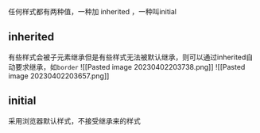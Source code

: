 任何样式都有两种值，一种加 inherited ，一种叫initial
## inherited
有些样式会被子元素继承但是有些样式无法被默认继承，则可以通过inherited自动要求继承，如`border`
![[Pasted image 20230402203738.png]]
![[Pasted image 20230402203657.png]]
## initial
采用浏览器默认样式，不接受继承来的样式